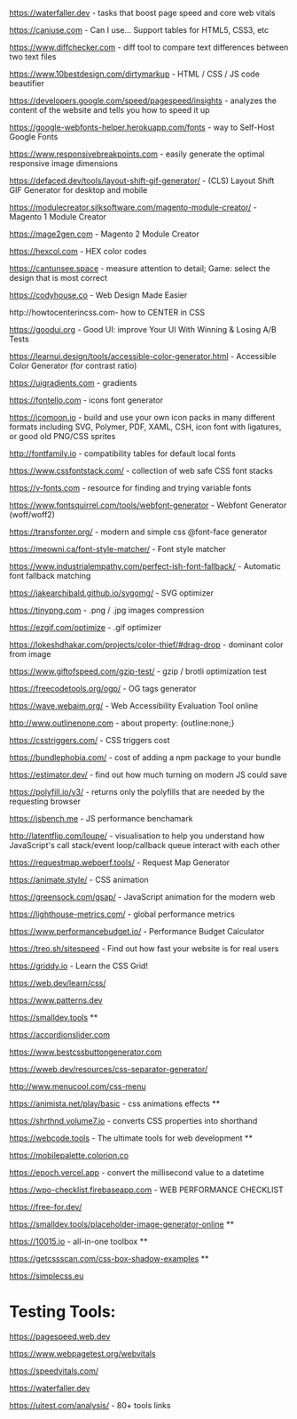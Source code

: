 https://waterfaller.dev - tasks that boost page speed and core web vitals

https://caniuse.com - Can I use... Support tables for HTML5, CSS3, etc

https://www.diffchecker.com - diff tool to compare text differences between two text files

https://www.10bestdesign.com/dirtymarkup - HTML / CSS / JS code beautifier

https://developers.google.com/speed/pagespeed/insights - analyzes the content of the website and tells you how to speed it up

https://google-webfonts-helper.herokuapp.com/fonts -  way to Self-Host Google Fonts

https://www.responsivebreakpoints.com - easily generate the optimal responsive image dimensions

https://defaced.dev/tools/layout-shift-gif-generator/ -  (CLS) Layout Shift GIF Generator for desktop and mobile

https://modulecreator.silksoftware.com/magento-module-creator/ - Magento 1 Module Creator

https://mage2gen.com - Magento 2 Module Creator

https://hexcol.com - HEX color codes

https://cantunsee.space - measure attention to detail; Game: select the design that is most correct

https://codyhouse.co - Web Design Made Easier

http://howtocenterincss.com- how to CENTER in CSS

https://goodui.org - Good UI: improve Your UI With Winning & Losing A/B Tests

https://learnui.design/tools/accessible-color-generator.html - Accessible Color Generator (for contrast ratio)

https://uigradients.com - gradients

https://fontello.com - icons font generator

https://icomoon.io - build and use your own icon packs in many different formats including SVG, Polymer, PDF, XAML, CSH, icon font with ligatures, or good old PNG/CSS sprites

http://fontfamily.io - compatibility tables for default local fonts

https://www.cssfontstack.com/ - collection of web safe CSS font stacks

https://v-fonts.com - resource for finding and trying variable fonts

https://www.fontsquirrel.com/tools/webfont-generator - Webfont Generator (woff/woff2)

https://transfonter.org/ - modern and simple css @font-face generator 

https://meowni.ca/font-style-matcher/ - Font style matcher

https://www.industrialempathy.com/perfect-ish-font-fallback/ - Automatic font fallback matching

https://jakearchibald.github.io/svgomg/ - SVG optimizer

https://tinypng.com - .png / .jpg images compression

https://ezgif.com/optimize  - .gif optimizer

https://lokeshdhakar.com/projects/color-thief/#drag-drop - dominant color from image

https://www.giftofspeed.com/gzip-test/ - gzip / brotli optimization test

https://freecodetools.org/ogp/ - OG tags generator

https://wave.webaim.org/ - Web Accessibility Evaluation Tool online

http://www.outlinenone.com - about property: {outline:none;}

https://csstriggers.com/ - CSS triggers cost

https://bundlephobia.com/ - cost of adding a npm package to your bundle

https://estimator.dev/  - find out how much turning on modern JS could save

https://polyfill.io/v3/ - returns only the polyfills that are needed by the requesting browser

https://jsbench.me - JS performance benchamark

http://latentflip.com/loupe/ - visualisation to help you understand how JavaScript's call stack/event loop/callback queue interact with each other

https://requestmap.webperf.tools/  - Request Map Generator

https://animate.style/ - CSS animation

https://greensock.com/gsap/ - JavaScript animation for the modern web

https://lighthouse-metrics.com/ - global performance metrics

https://www.performancebudget.io/ - Performance Budget Calculator

https://treo.sh/sitespeed - Find out how fast your website is for real users

https://griddy.io - Learn the CSS Grid!

https://web.dev/learn/css/

https://www.patterns.dev

https://smalldev.tools **

https://accordionslider.com

https://www.bestcssbuttongenerator.com

https://wweb.dev/resources/css-separator-generator/

http://www.menucool.com/css-menu

https://animista.net/play/basic - css animations effects **

https://shrthnd.volume7.io - converts CSS properties into shorthand

https://webcode.tools - The ultimate tools for web development **

https://mobilepalette.colorion.co

https://epoch.vercel.app - convert the millisecond value to a datetime

https://wpo-checklist.firebaseapp.com - WEB PERFORMANCE CHECKLIST

https://free-for.dev/

https://smalldev.tools/placeholder-image-generator-online **

https://10015.io -  all-in-one toolbox **

https://getcssscan.com/css-box-shadow-examples **

https://simplecss.eu

# Testing Tools:

https://pagespeed.web.dev

https://www.webpagetest.org/webvitals

https://speedvitals.com/

https://waterfaller.dev

https://uitest.com/analysis/ - 80+ tools links

